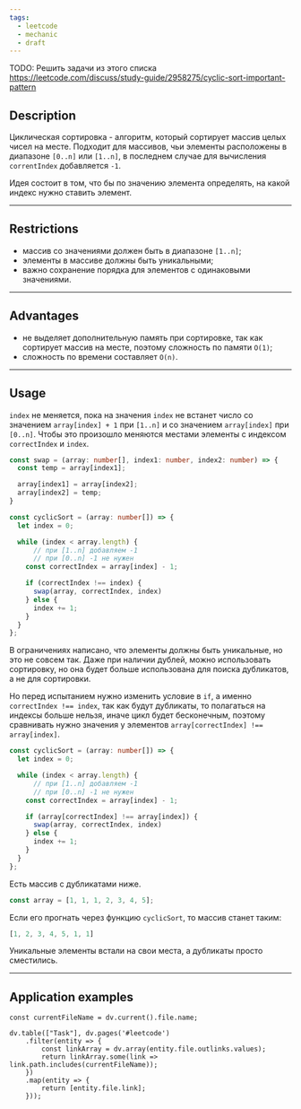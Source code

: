 ```yaml
---
tags:
  - leetcode
  - mechanic
  - draft
---
```


TODO: Решить задачи из этого списка
https://leetcode.com/discuss/study-guide/2958275/cyclic-sort-important-pattern

## Description

Циклическая сортировка - алгоритм, который сортирует массив целых чисел на месте. Подходит для массивов, чьи элементы расположены в диапазоне `[0..n]` или `[1..n]`, в последнем случае для вычисления `correntIndex` добавляется `-1`.

Идея состоит в том, что бы по значению элемента определять, на какой индекс нужно ставить элемент.

---
## Restrictions 

- массив со значениями должен быть в диапазоне `[1..n]`;
- элементы в массиве должны быть уникальными;
- важно сохранение порядка для элементов с одинаковыми значениями.

---
## Advantages

- не выделяет дополнительную память при сортировке, так как сортирует массив на месте, поэтому сложность по памяти `O(1)`;
- сложность по времени составляет `O(n)`.

---
## Usage

`index` не меняется, пока на значения `index` не встанет число со значением `array[index] + 1` при `[1..n]` и со значением `array[index]` при `[0..n]`. Чтобы это произошло меняются местами элементы с индексом `correctIndex` и `index`.

```typescript
const swap = (array: number[], index1: number, index2: number) => {
  const temp = array[index1];

  array[index1] = array[index2];
  array[index2] = temp;
}

const cyclicSort = (array: number[]) => {
  let index = 0;

  while (index < array.length) {
	  // при [1..n] добавляем -1
	  // при [0..n] -1 не нужен
    const correctIndex = array[index] - 1;

    if (correctIndex !== index) {
      swap(array, correctIndex, index)
    } else {
      index += 1;
    }
  }
};
```

В ограничениях написано, что элементы должны быть уникальные, но это не совсем так. Даже при наличии дублей, можно использовать сортировку, но она будет больше использована для поиска дубликатов, а не для сортировки.

Но перед испытанием нужно изменить условие в `if`, а именно `correctIndex !== index`, так как будут дубликаты, то полагаться на индексы больше нельзя, иначе цикл будет бесконечным, поэтому сравнивать нужно значения у элементов `array[correctIndex] !== array[index]`.

```typescript
const cyclicSort = (array: number[]) => {
  let index = 0;

  while (index < array.length) {
	  // при [1..n] добавляем -1
	  // при [0..n] -1 не нужен
    const correctIndex = array[index] - 1;

    if (array[correctIndex] !== array[index]) {
      swap(array, correctIndex, index)
    } else {
      index += 1;
    }
  }
};
```

Есть массив с дубликатами ниже.

```typescript
const array = [1, 1, 1, 2, 3, 4, 5];
```

Если его прогнать через функцию `cyclicSort`, то массив станет таким:

```typescript
[1, 2, 3, 4, 5, 1, 1]
```

Уникальные элементы встали на свои места, а дубликаты просто сместились.

---
## Application examples

```dataviewjs
const currentFileName = dv.current().file.name;

dv.table(["Task"], dv.pages('#leetcode')
	.filter(entity => {
		const linkArray = dv.array(entity.file.outlinks.values);
		return linkArray.some(link => link.path.includes(currentFileName));
	})
	.map(entity => {
		return [entity.file.link];
	}));
```
